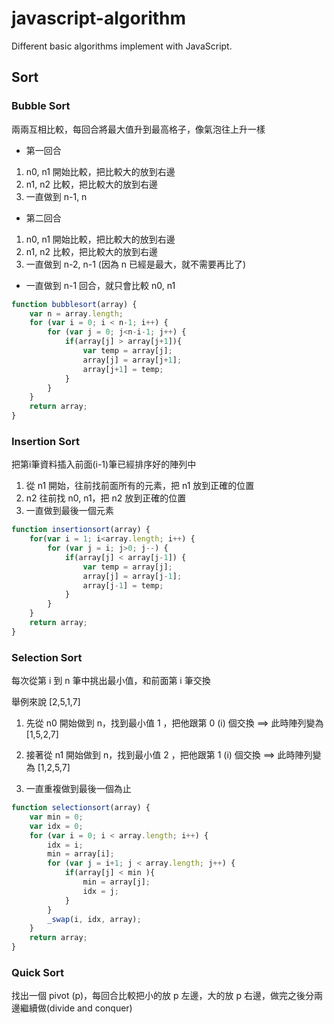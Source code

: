 # javascript-algorithm
 Different basic algorithms implement with JavaScript.

## Sort

### Bubble Sort

兩兩互相比較，每回合將最大值升到最高格子，像氣泡往上升一樣

* 第一回合

1. n0, n1 開始比較，把比較大的放到右邊
2. n1, n2 比較，把比較大的放到右邊
3. 一直做到 n-1, n

* 第二回合

1. n0, n1 開始比較，把比較大的放到右邊
2. n1, n2 比較，把比較大的放到右邊
3. 一直做到 n-2, n-1 (因為 n 已經是最大，就不需要再比了)

* 一直做到 n-1 回合，就只會比較 n0, n1

```js
function bubblesort(array) {
    var n = array.length;
    for (var i = 0; i < n-1; i++) {
        for (var j = 0; j<n-i-1; j++) {
            if(array[j] > array[j+1]){
                var temp = array[j];
                array[j] = array[j+1];
                array[j+1] = temp;
            }
        }
    }
    return array;
}
```

### Insertion Sort

把第i筆資料插入前面(i-1)筆已經排序好的陣列中

1. 從 n1 開始，往前找前面所有的元素，把 n1 放到正確的位置
2. n2 往前找 n0, n1，把 n2 放到正確的位置
3. 一直做到最後一個元素

```js
function insertionsort(array) {
    for(var i = 1; i<array.length; i++) {
        for (var j = i; j>0; j--) {
            if(array[j] < array[j-1]) {
                var temp = array[j];
                array[j] = array[j-1];
                array[j-1] = temp;
            }
        }
    }
    return array;
} 
```


### Selection Sort

每次從第 i 到 n 筆中挑出最小值，和前面第 i 筆交換

舉例來說 [2,5,1,7]

1. 先從 n0 開始做到 n，找到最小值 1 ，把他跟第 0 (i) 個交換
==> 此時陣列變為 [1,5,2,7]

2. 接著從 n1 開始做到 n，找到最小值 2 ，把他跟第 1 (i) 個交換
==> 此時陣列變為 [1,2,5,7]

3. 一直重複做到最後一個為止


```js
function selectionsort(array) {
    var min = 0;
    var idx = 0;
    for (var i = 0; i < array.length; i++) {
        idx = i;
        min = array[i];
        for (var j = i+1; j < array.length; j++) {
            if(array[j] < min ){
                min = array[j];
                idx = j;
            }
        }
        _swap(i, idx, array);
    }
    return array;
}
```

### Quick Sort

找出一個 pivot (p)，每回合比較把小的放 p 左邊，大的放 p 右邊，做完之後分兩邊繼續做(divide and conquer)

<script src="https://gist.github.com/sean1093/5e3b123c20b91e2f4ce8729f871c20ae.js"></script>
